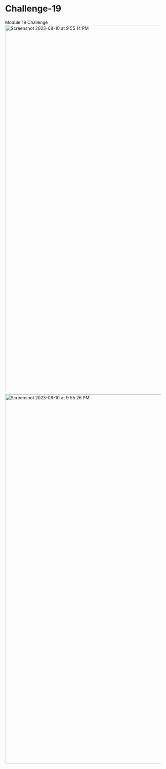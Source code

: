# Challenge-19
Module 19 Challenge
<img width="1193" alt="Screenshot 2023-08-10 at 9 55 14 PM" src="https://github.com/YadisaL/Challenge-19/assets/123132507/af7d48a6-843d-43f6-ac19-3fb087281bfc">
<img width="1193" alt="Screenshot 2023-08-10 at 9 55 26 PM" src="https://github.com/YadisaL/Challenge-19/assets/123132507/f258da9f-ceea-4e0e-9b07-c277ff20a96a">
